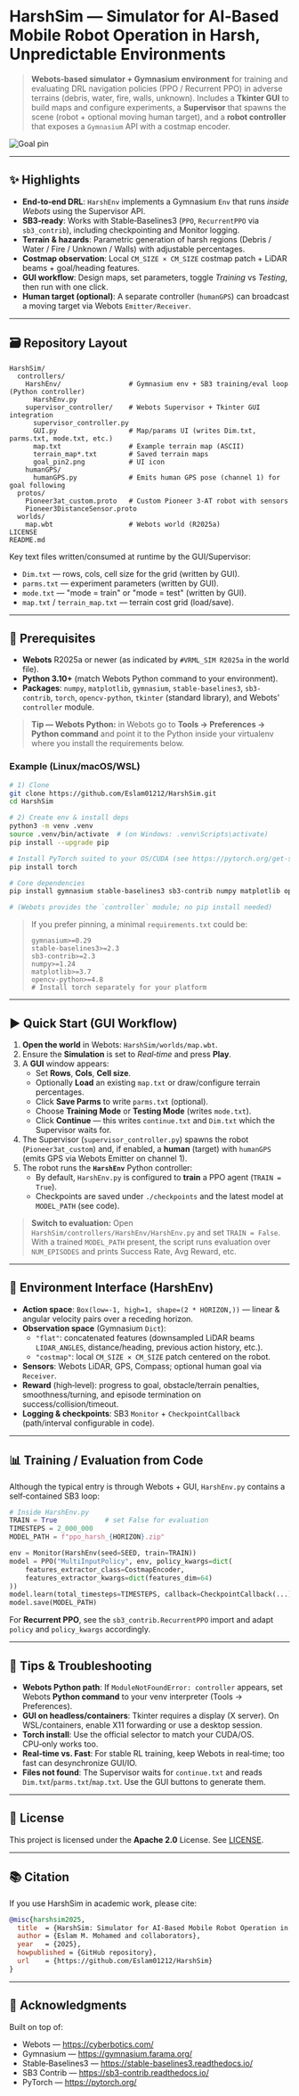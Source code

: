 
# HarshSim — Simulator for AI‑Based Mobile Robot Operation in Harsh, Unpredictable Environments

> **Webots‑based simulator + Gymnasium environment** for training and evaluating DRL navigation policies (PPO / Recurrent PPO) in adverse terrains (debris, water, fire, walls, unknown). Includes a **Tkinter GUI** to build maps and configure experiments, a **Supervisor** that spawns the scene (robot + optional moving human target), and a **robot controller** that exposes a `Gymnasium` API with a costmap encoder.

![Goal pin](HarshSim/controllers/supervisor_controller/goal_pin2.png)

---

## ✨ Highlights

- **End‑to‑end DRL**: `HarshEnv` implements a Gymnasium `Env` that runs *inside Webots* using the Supervisor API.
- **SB3‑ready**: Works with Stable‑Baselines3 (`PPO`, `RecurrentPPO` via `sb3_contrib`), including checkpointing and Monitor logging.
- **Terrain & hazards**: Parametric generation of harsh regions (Debris / Water / Fire / Unknown / Walls) with adjustable percentages.
- **Costmap observation**: Local `CM_SIZE × CM_SIZE` costmap patch + LiDAR beams + goal/heading features.
- **GUI workflow**: Design maps, set parameters, toggle *Training* vs *Testing*, then run with one click.
- **Human target (optional)**: A separate controller (`humanGPS`) can broadcast a moving target via Webots `Emitter/Receiver`.

---

## 🗃️ Repository Layout

```
HarshSim/
  controllers/
    HarshEnv/                 # Gymnasium env + SB3 training/eval loop (Python controller)
      HarshEnv.py
    supervisor_controller/    # Webots Supervisor + Tkinter GUI integration
      supervisor_controller.py
      GUI.py                  # Map/params UI (writes Dim.txt, parms.txt, mode.txt, etc.)
      map.txt                 # Example terrain map (ASCII)
      terrain_map*.txt        # Saved terrain maps
      goal_pin2.png           # UI icon
    humanGPS/
      humanGPS.py             # Emits human GPS pose (channel 1) for goal following
  protos/
    Pioneer3at_custom.proto   # Custom Pioneer 3‑AT robot with sensors
    Pioneer3DistanceSensor.proto
  worlds/
    map.wbt                   # Webots world (R2025a)
LICENSE
README.md
```

Key text files written/consumed at runtime by the GUI/Supervisor:
- `Dim.txt` — rows, cols, cell size for the grid (written by GUI).
- `parms.txt` — experiment parameters (written by GUI).
- `mode.txt` — "mode = train" or "mode = test" (written by GUI).
- `map.txt` / `terrain_map.txt` — terrain cost grid (load/save).

---

## 🔧 Prerequisites

- **Webots** R2025a or newer (as indicated by `#VRML_SIM R2025a` in the world file).
- **Python 3.10+** (match Webots Python command to your environment).
- **Packages**: `numpy`, `matplotlib`, `gymnasium`, `stable-baselines3`, `sb3-contrib`, `torch`, `opencv-python`, `tkinter` (standard library), and Webots' `controller` module.

> **Tip — Webots Python:** in Webots go to **Tools → Preferences → Python command** and point it to the Python inside your virtualenv where you install the requirements below.

### Example (Linux/macOS/WSL)

```bash
# 1) Clone
git clone https://github.com/Eslam01212/HarshSim.git
cd HarshSim

# 2) Create env & install deps
python3 -m venv .venv
source .venv/bin/activate  # (on Windows: .venv\Scripts\activate)
pip install --upgrade pip

# Install PyTorch suited to your OS/CUDA (see https://pytorch.org/get-started/locally/)
pip install torch

# Core dependencies
pip install gymnasium stable-baselines3 sb3-contrib numpy matplotlib opencv-python

# (Webots provides the `controller` module; no pip install needed)
```

> If you prefer pinning, a minimal `requirements.txt` could be:
>
> ```text
> gymnasium>=0.29
> stable-baselines3>=2.3
> sb3-contrib>=2.3
> numpy>=1.24
> matplotlib>=3.7
> opencv-python>=4.8
> # Install torch separately for your platform
> ```

---

## ▶️ Quick Start (GUI Workflow)

1. **Open the world** in Webots: `HarshSim/worlds/map.wbt`.
2. Ensure the **Simulation** is set to *Real‑time* and press **Play**.
3. A **GUI** window appears:
   - Set **Rows**, **Cols**, **Cell size**.
   - Optionally **Load** an existing `map.txt` or draw/configure terrain percentages.
   - Click **Save Parms** to write `parms.txt` (optional).
   - Choose **Training Mode** or **Testing Mode** (writes `mode.txt`).
   - Click **Continue** — this writes `continue.txt` and `Dim.txt` which the Supervisor waits for.
4. The Supervisor (`supervisor_controller.py`) spawns the robot (`Pioneer3at_custom`) and, if enabled, a **human** (target) with `humanGPS` (emits GPS via Webots Emitter on channel 1).
5. The robot runs the **`HarshEnv`** Python controller:
   - By default, `HarshEnv.py` is configured to **train** a PPO agent (`TRAIN = True`).
   - Checkpoints are saved under `./checkpoints` and the latest model at `MODEL_PATH` (see code).

> **Switch to evaluation:** Open `HarshSim/controllers/HarshEnv/HarshEnv.py` and set `TRAIN = False`. With a trained `MODEL_PATH` present, the script runs evaluation over `NUM_EPISODES` and prints Success Rate, Avg Reward, etc.

---

## 🧠 Environment Interface (HarshEnv)

- **Action space**: `Box(low=-1, high=1, shape=(2 * HORIZON,))` — linear & angular velocity pairs over a receding horizon.
- **Observation space** (Gymnasium `Dict`):
  - `"flat"`: concatenated features (downsampled LiDAR beams `LIDAR_ANGLES`, distance/heading, previous action history, etc.).
  - `"costmap"`: local `CM_SIZE × CM_SIZE` patch centered on the robot.
- **Sensors**: Webots LiDAR, GPS, Compass; optional human goal via `Receiver`.
- **Reward** (high‑level): progress to goal, obstacle/terrain penalties, smoothness/turning, and episode termination on success/collision/timeout.
- **Logging & checkpoints**: SB3 `Monitor` + `CheckpointCallback` (path/interval configurable in code).

---

## 📊 Training / Evaluation from Code

Although the typical entry is through Webots + GUI, `HarshEnv.py` contains a self‑contained SB3 loop:

```python
# Inside HarshEnv.py
TRAIN = True            # set False for evaluation
TIMESTEPS = 2_000_000
MODEL_PATH = f"ppo_harsh_{HORIZON}.zip"

env = Monitor(HarshEnv(seed=SEED, train=TRAIN))
model = PPO("MultiInputPolicy", env, policy_kwargs=dict(
    features_extractor_class=CostmapEncoder,
    features_extractor_kwargs=dict(features_dim=64)
))
model.learn(total_timesteps=TIMESTEPS, callback=CheckpointCallback(...))
model.save(MODEL_PATH)
```

For **Recurrent PPO**, see the `sb3_contrib.RecurrentPPO` import and adapt `policy` and `policy_kwargs` accordingly.

---

## 🧩 Tips & Troubleshooting

- **Webots Python path**: If `ModuleNotFoundError: controller` appears, set Webots **Python command** to your venv interpreter (Tools → Preferences).
- **GUI on headless/containers**: Tkinter requires a display (X server). On WSL/containers, enable X11 forwarding or use a desktop session.
- **Torch install**: Use the official selector to match your CUDA/OS. CPU‑only works too.
- **Real‑time vs. Fast**: For stable RL training, keep Webots in real‑time; too fast can desynchronize GUI/IO.
- **Files not found**: The Supervisor waits for `continue.txt` and reads `Dim.txt`/`parms.txt`/`map.txt`. Use the GUI buttons to generate them.

---

## 📄 License

This project is licensed under the **Apache 2.0** License. See [LICENSE](LICENSE).

---

## 📚 Citation

If you use HarshSim in academic work, please cite:

```bibtex
@misc{harshsim2025,
  title  = {HarshSim: Simulator for AI-Based Mobile Robot Operation in Harsh, Unpredictable Environments},
  author = {Eslam M. Mohamed and collaborators},
  year   = {2025},
  howpublished = {GitHub repository},
  url    = {https://github.com/Eslam01212/HarshSim}
}
```

---

## 🤝 Acknowledgments

Built on top of:
- Webots — https://cyberbotics.com/
- Gymnasium — https://gymnasium.farama.org/
- Stable‑Baselines3 — https://stable-baselines3.readthedocs.io/
- SB3 Contrib — https://sb3-contrib.readthedocs.io/
- PyTorch — https://pytorch.org/
